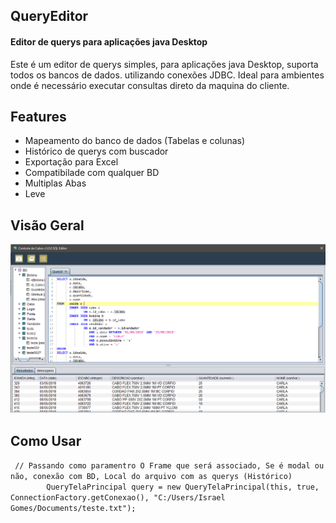 <html>
  <body>
    <h2>QueryEditor</h2>
    <h4>Editor de querys para aplicações java Desktop</h4>
    <p>
      Este é um editor de querys simples, para aplicações java Desktop, suporta todos os bancos de dados. utilizando conexões JDBC.
      Ideal para ambientes onde é necessário executar consultas direto da maquina do cliente. 
    </p>
    <h2>Features</h2>
    <ul>
      <li>Mapeamento do banco de dados (Tabelas e colunas)</li>
      <li>Histórico de querys com buscador</li>
      <li>Exportação para Excel</li>
      <li>Compatibilade com qualquer BD</li>
      <li>Multiplas Abas</li>
      <li>Leve</li>
    </ul>
    <h2>Visão Geral</h2>
    <img src="https://github.com/IsraelGomes05/QueryEditor/blob/master/QueryEditor/imgs/tela-principal.PNG">
    <h2>Como Usar</h2>
    <code> // Passando como paramentro O Frame que será associado, Se é modal ou não, conexão com BD, Local do arquivo com as querys (Histórico)
        QueryTelaPrincipal query = new QueryTelaPrincipal(this, true, ConnectionFactory.getConexao(), "C:/Users/Israel Gomes/Documents/teste.txt");</code>
   </body>
</html>

